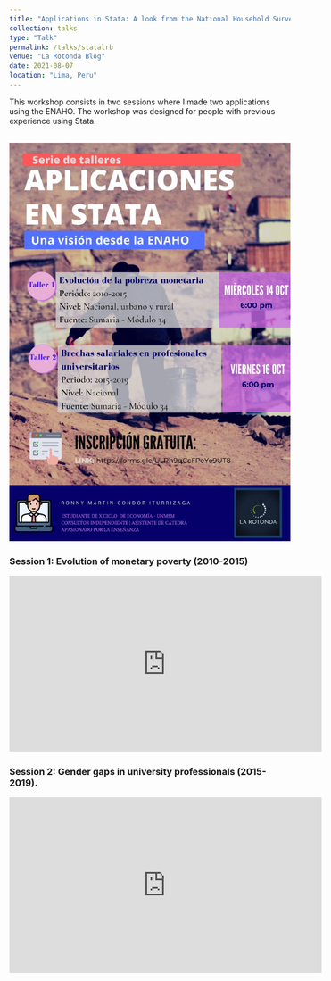 ```yaml
---
title: "Applications in Stata: A look from the National Household Survey (ENAHO, in Spanish)"
collection: talks
type: "Talk"
permalink: /talks/statalrb
venue: "La Rotonda Blog"
date: 2021-08-07
location: "Lima, Peru"
---
```


This workshop consists in two sessions where I made two applications using the ENAHO. The workshop was designed for people with previous experience using Stata.

<br/><img src='/images/statalrb.jpg'>


### Session 1: Evolution of monetary poverty (2010-2015)
<p aling = "center">
<iframe width="560" height="315" src="https://www.youtube.com/embed/8iPyGZ44QFk" title="YouTube video player" frameborder="0" allow="accelerometer; autoplay; clipboard-write; encrypted-media; gyroscope; picture-in-picture" allowfullscreen></iframe>
</p>

### Session 2: Gender gaps in university professionals (2015-2019).
<p aling = "center">
<iframe width="560" height="315" src="https://www.youtube.com/embed/XcumA2lxTIQ" title="YouTube video player" frameborder="0" allow="accelerometer; autoplay; clipboard-write; encrypted-media; gyroscope; picture-in-picture" allowfullscreen></iframe>
</p>